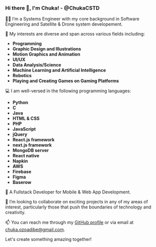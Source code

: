 ### Hi there 👋, I'm Chuka! - @ChukaCSTD

👨‍💻 I’m a Systems Engineer with my core background in Software Engineering and Satellite & Drone system developement.

👀 My interests are diverse and span across various fields including:

- **Programming**
- **Graphic Design and Illustrations**
- **Motion Graphics and Animation**
- **UI/UX**
- **Data Analysis/Science**
- **Machine Learning and Artificial Intelligence**
- **Robotics**
- **Playing and Creating Games on Gaming Platforms**

💻 I am well-versed in the following programming languages:

- **Python**
- **C**
- **Java**
- **HTML & CSS**
- **PHP**
- **JavaScript**
- **jQuery**
- **React.js framework**
- **next.js framework**
- **MongoDB server**
- **React native**
- **Napkin**
- **AWS**
- **Firebase**
- **Figma**
- **Baserow**

🌱 A Fullstack Developer for Mobile & Web App Development.

🤝 I’m looking to collaborate on exciting projects in any of my areas of interest, particularly those that push the boundaries of technology and creativity.

📫 You can reach me through my [GitHub profile](https://github.com/ChukaCSTD) or via email at chuka.ozoadibe@gmail.com.

Let's create something amazing together!


<!---
ChukaCSTD/ChukaCSTD is a ✨ special ✨ repository because its `README.md` (this file) appears on your GitHub profile.
You can click the Preview link to take a look at your changes.
--->
